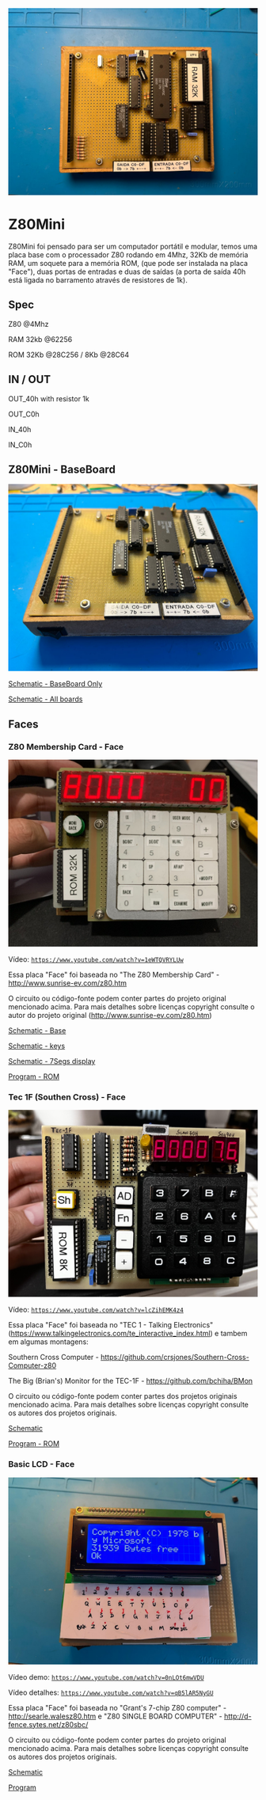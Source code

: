 <img src="https://raw.githubusercontent.com/diego123cruz/Z80Mini/main/Z80Mini_BaseBoard.jpeg" title="Z80Mini BaseBoard" alt="Z80Mini BaseBoard">


# Z80Mini
Z80Mini foi pensado para ser um computador portátil e modular, temos uma placa base com o processador Z80 rodando em 4Mhz, 32Kb de memória RAM, um soquete para a memória ROM, (que pode ser instalada na placa "Face"), duas portas de entradas e duas de saídas (a porta de saída 40h está ligada no barramento através de resistores de 1k).

## Spec
Z80 @4Mhz

RAM 32kb @62256

ROM 32Kb @28C256 / 8Kb @28C64


## IN / OUT
OUT_40h with resistor 1k

OUT_C0h

IN_40h

IN_C0h


## Z80Mini - BaseBoard
![Z80Mini](https://raw.githubusercontent.com/diego123cruz/Z80Mini/main/Z80Mini_BaseBoardPower.jpeg)

[Schematic - BaseBoard Only](https://github.com/diego123cruz/Z80Mini/blob/main/Schematic/Z80Mini%20BaseBoard.PDF)

[Schematic - All boards](https://github.com/diego123cruz/Z80Mini/blob/main/Schematic/Z80Mini%20-%20All%20boards.PDF)



## Faces
### Z80 Mem­ber­ship Card - Face
![Z80Mini](https://github.com/diego123cruz/Z80Mini/blob/main/Z80%20Mem%C2%ADber%C2%ADship%20Card%20%20-%20Face/Z80%20Membership%20Card.jpeg)

Vídeo: [`https://www.youtube.com/watch?v=1eWTQVRYLUw`](url)

Essa placa "Face" foi baseada no "The Z80 Mem­ber­ship Card" - http://www.sunrise-ev.com/z80.htm

O circuito ou código-fonte podem conter partes do projeto original mencionado acima. Para mais detalhes sobre licenças copyright  consulte o autor do projeto original (http://www.sunrise-ev.com/z80.htm)


[Schematic - Base](https://github.com/diego123cruz/Z80Mini/blob/main/Z80%20Mem%C2%ADber%C2%ADship%20Card%20%20-%20Face/Schematic/Z80%20Membership%20Card%20-%20Face%201-3.PDF)

[Schematic - keys](https://github.com/diego123cruz/Z80Mini/blob/main/Z80%20Mem%C2%ADber%C2%ADship%20Card%20%20-%20Face/Schematic/Z80%20Membership%20Card%20-%20Face%202-3.PDF)

[Schematic - 7Segs display](https://github.com/diego123cruz/Z80Mini/blob/main/Z80%20Mem%C2%ADber%C2%ADship%20Card%20%20-%20Face/Schematic/Z80%20Membership%20Card%20-%20Face%203-3.PDF)

[Program - ROM](https://github.com/diego123cruz/Z80Mini/tree/main/Z80%20Mem%C2%ADber%C2%ADship%20Card%20%20-%20Face/Program)




### Tec 1F (Southen Cross) - Face
![Z80Mini](https://github.com/diego123cruz/Z80Mini/blob/main/TEC-1(SC)%20-%20Face/Z80Mini-SouthernCross.jpeg)

Vídeo: [`https://www.youtube.com/watch?v=lcZihEMK4z4`](url)

Essa placa "Face" foi baseada no "TEC 1 - Talking Electronics" (https://www.talkingelectronics.com/te_interactive_index.html) e tambem em algumas montagens:

Southern Cross Computer - https://github.com/crsjones/Southern-Cross-Computer-z80

The Big (Brian's) Monitor for the TEC-1F - https://github.com/bchiha/BMon


O circuito ou código-fonte podem conter partes dos projetos originais mencionado acima. Para mais detalhes sobre licenças copyright consulte os autores dos projetos originais.

[Schematic](https://github.com/diego123cruz/Z80Mini/blob/main/TEC-1(SC)%20-%20Face/Schematic/Tec1-Face.PDF)

[Program - ROM](https://github.com/diego123cruz/Z80Mini/tree/main/TEC-1(SC)%20-%20Face/Program)



### Basic LCD - Face
![Z80Mini](https://github.com/diego123cruz/Z80Mini/blob/main/Basic%20LCD%20-%20Face/BasicLCD-Face.jpeg)

Vídeo demo: [`https://www.youtube.com/watch?v=0nLOt6mwVDU`](url)

Vídeo detalhes: [`https://www.youtube.com/watch?v=qB5lAR5NyGU`](url)


Essa placa "Face" foi baseada no "Grant's 7-chip Z80 computer" - http://searle.walesz80.htm e "Z80 SINGLE BOARD COMPUTER" - http://d-fence.sytes.net/z80sbc/

O circuito ou código-fonte podem conter partes do projeto original mencionado acima. Para mais detalhes sobre licenças copyright consulte os autores dos projetos originais.


[Schematic](https://github.com/diego123cruz/Z80Mini/blob/main/Basic%20LCD%20-%20Face/Schematic/Basic%20LCD.PDF)

[Program](https://github.com/diego123cruz/Z80Mini/tree/main/Basic%20LCD%20-%20Face/Program)






